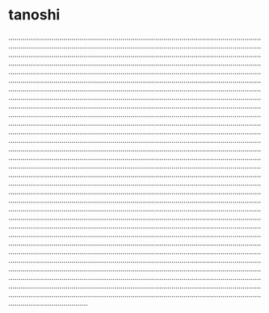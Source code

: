 # tanoshi
...........................................................................................................................................................................................................................................................................................................................................................................................................................................................................................................................................................................................................................................................................................................................................................................................................................................................................................................................................................................................................................................................................................................................................................................................................................................................................................................................................................................................................................................................................................................................................................................................................................................................................................................................................................................................................................................................................................................................................................................................................................................................................................................................................................................................................................................................................................................................................................................................................................................................................................................................................................................................................................................................................................................................................................................................................................................................................................................................................................................................................................................................................................................................................................................................................................................................................................................................................................................................................................................................................................................................................................................................................................................................................................................................................................................................................................................................................................................................................................................................................................................